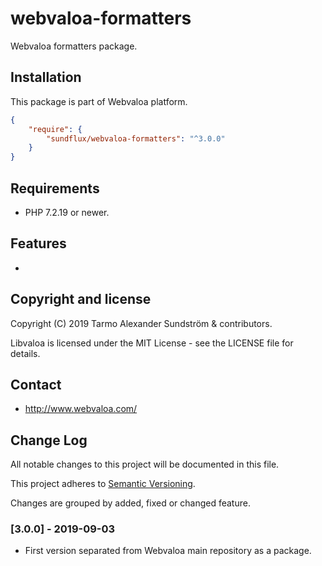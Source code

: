 webvaloa-formatters
========

Webvaloa formatters package.

## Installation

This package is part of Webvaloa platform.

```json
{
    "require": {
        "sundflux/webvaloa-formatters": "^3.0.0"
    }
}
```

## Requirements

- PHP 7.2.19 or newer.

## Features

- 

## Copyright and license

Copyright (C) 2019 Tarmo Alexander Sundström & contributors.

Libvaloa is licensed under the MIT License - see the LICENSE file for details.

## Contact

- http://www.webvaloa.com/

## Change Log
All notable changes to this project will be documented in this file.

This project adheres to [Semantic Versioning](http://semver.org/).

Changes are grouped by added, fixed or changed feature.

### [3.0.0] - 2019-09-03
- First version separated from Webvaloa main repository as a package. 

